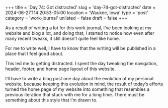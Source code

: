 +++
title = 'Day 74: Got distracted'
slug = 'day-74-got-distracted'
date = 2024-06-27T14:20:53-05:00
location = 'Waukee, Iowa'
type = 'post'
category = 'work-journal'
unlisted = false
draft = false
+++

As a result of writing a lot for this work journal, I’ve been looking at my website and blog a lot, and doing that, I started to notice how even after many recent tweaks, it still doesn’t quite feel like home.

For me to write well, I have to know that the writing will be published in a place that I feel good about.

This led me to getting distracted. I spent the day tweaking the navigation, header, footer, and home page layout of this website.

I’ll have to write a blog post one day about the evolution of my personal website, because keeping this evolution in mind, the result of today’s efforts turned the home page of my website into something that resembles a previous iteration that stuck with me for a long time. There must be something about this style that I’m drawn to.
